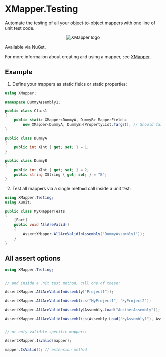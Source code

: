 # XMapper.Testing
Automate the testing of all your object-to-object mappers with one line of unit test code.
<p align="center">
    <img src="https://avatars.githubusercontent.com/u/103217522?s=150&v=4" alt="XMapper logo"/>
</p>

Available via NuGet.

For more information about creating and using a mapper, see [XMapper](https://github.com/XMapper/XMapper).

## Example

1. Define your mappers as static fields or static properties:
```csharp
using XMapper;

namespace DummyAssembly1;

public class Class1
{
    public static XMapper<DummyA, DummyB> MapperField =
        new XMapper<DummyA, DummyB>(PropertyList.Target); // Should fail: DummyB.XString has no match.
}

public class DummyA
{
    public int XInt { get; set; } = 1;
}

public class DummyB
{
    public int XInt { get; set; } = 2;
    public string XString { get; set; } = "B";
}
```

2. Test all mappers via a single method call inside a unit test:
```csharp
using XMapper.Testing;
using Xunit;

public class MyXMapperTests
{
    [Fact]
    public void AllAreValid()
    {
        AssertXMapper.AllAreValidInAssembly("DummyAssembly1"));
    }
}

```

## All assert options
```csharp
using XMapper.Testing;


// and inside a unit test method, call one of these:

AssertXMapper.AllAreValidInAssembly("Project1"));

AssertXMapper.AllAreValidInAssemblies("MyProject1", "MyProject2");

AssertXMapper.AllAreValidInAssembly(Assembly.Load("AnotherAssembly")); 

AssertXMapper.AllAreValidInAssemblies(Assembly.Load("MyAssembly1"), Assembly.Load("MyAssembly2"));


// or only validate specific mappers:

AssertXMapper.IsValid(mapper);

mapper.IsValid(); // extension method
```
